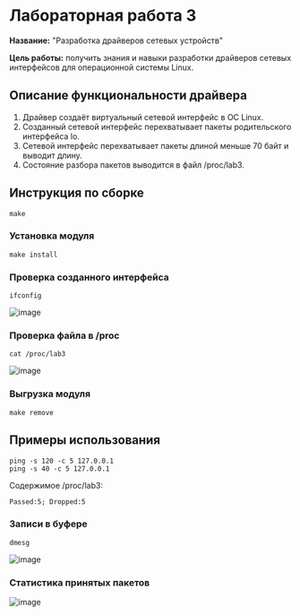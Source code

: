 # Лабораторная работа 3

**Название:** "Разработка драйверов сетевых устройств"

**Цель работы:** получить знания и навыки разработки драйверов сетевых интерфейсов для операционной системы Linux.

## Описание функциональности драйвера

1. Драйвер создаёт виртуальный сетевой интерфейс в ОС Linux.
2. Созданный сетевой интерфейс перехватывает пакеты родительского интерфейса lo.
3. Сетевой интерфейс перехватывает пакеты длиной меньше 70 байт и выводит длину.
4. Состояние разбора пакетов выводится в файл /proc/lab3.

## Инструкция по сборке
```
make
```
### Установка модуля
```
make install
```
### Проверка созданного интерфейса
```
ifconfig
```
![image](https://user-images.githubusercontent.com/56157675/119946648-87900500-bf9f-11eb-8495-536ba22c989b.png)
### Проверка файла в /proc
```
cat /proc/lab3
```
![image](https://user-images.githubusercontent.com/56157675/119946899-c7ef8300-bf9f-11eb-8ddb-c3f12456c550.png)

### Выгрузка модуля
```
make remove
```
## Примеры использования
```
ping -s 120 -c 5 127.0.0.1
ping -s 40 -c 5 127.0.0.1
```
Содержимое /proc/lab3:
```
Passed:5; Dropped:5
```
### Записи в буфере
```
dmesg
```
![image](https://user-images.githubusercontent.com/56157675/119965681-3427b200-bfb3-11eb-9482-9bc2a99d7faa.png)

### Статистика принятых пакетов
![image](https://user-images.githubusercontent.com/56157675/119947424-6380f380-bfa0-11eb-8a26-95f2c5d266fc.png)

